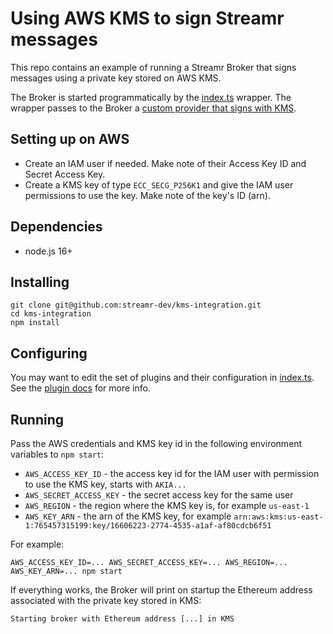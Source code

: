 # Using AWS KMS to sign Streamr messages

This repo contains an example of running a Streamr Broker that signs messages using a private key stored on AWS KMS.

The Broker is started programmatically by the [index.ts](src/index.ts) wrapper. The wrapper passes to the Broker a [custom provider that signs with KMS](src/kmsProvider.ts).

## Setting up on AWS

- Create an IAM user if needed. Make note of their Access Key ID and Secret Access Key.
- Create a KMS key of type `ECC_SECG_P256K1` and give the IAM user permissions to use the key. Make note of the key's ID (arn).

## Dependencies

- node.js 16+


## Installing

```
git clone git@github.com:streamr-dev/kms-integration.git
cd kms-integration
npm install
```

## Configuring

You may want to edit the set of plugins and their configuration in [index.ts](src/index.ts). See the [plugin docs](https://github.com/streamr-dev/network/blob/HEAD/packages/broker/plugins.md) for more info.

## Running

Pass the AWS credentials and KMS key id in the following environment variables to `npm start`:

- `AWS_ACCESS_KEY_ID` - the access key id for the IAM user with permission to use the KMS key, starts with `AKIA...`
- `AWS_SECRET_ACCESS_KEY` - the secret access key for the same user
- `AWS_REGION` - the region where the KMS key is, for example `us-east-1`
- `AWS_KEY_ARN` - the arn of the KMS key, for example `arn:aws:kms:us-east-1:765457315199:key/16606223-2774-4535-a1af-af80cdcb6f51`

For example:

```
AWS_ACCESS_KEY_ID=... AWS_SECRET_ACCESS_KEY=... AWS_REGION=... AWS_KEY_ARN=... npm start
```

If everything works, the Broker will print on startup the Ethereum address associated with the private key stored in KMS:

```
Starting broker with Ethereum address [...] in KMS
```
